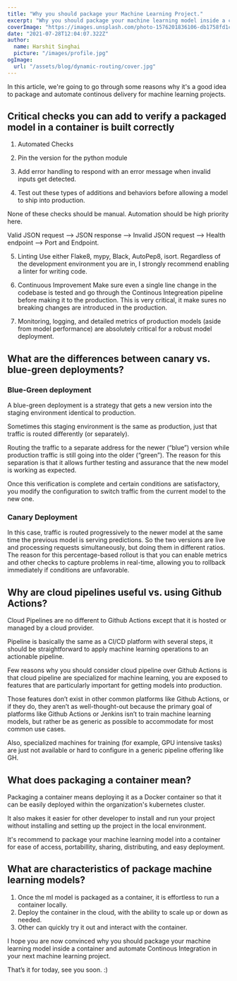```yaml
---
title: "Why you should package your Machine Learning Project."
excerpt: "Why you should package your machine learning model inside a container and automate Continous Integration in your next machine learning project?"
coverImage: "https://images.unsplash.com/photo-1576201836106-db1758fd1c97?ixid=MnwxMjA3fDB8MHxwaG90by1wYWdlfHx8fGVufDB8fHx8&ixlib=rb-1.2.1&auto=format&fit=crop&w=750&q=80"
date: "2021-07-28T12:04:07.322Z"
author:
  name: Harshit Singhai
  picture: "/images/profile.jpg"
ogImage:
  url: "/assets/blog/dynamic-routing/cover.jpg"
---
```


In this article, we're going to go through some reasons why it's a good idea to package and automate continous delivery for machine learning projects.

## Critical checks you can add to verify a packaged model in a container is built correctly

1. Automated Checks

2. Pin the version for the python module
3. Add error handling to respond with an error message when invalid inputs get detected.
4. Test out these types of additions and behaviors before allowing a model to ship into production.

None of these checks should be manual. Automation should be high priority here.

Valid JSON request --> JSON response --> Invalid JSON request --> Health endpoint --> Port and Endpoint.

5. Linting
   Use either Flake8, mypy, Black, AutoPep8, isort.
   Regardless of the development environment you are in, I strongly recommend enabling a linter for writing code.

6. Continuous Improvement
   Make sure even a single line change in the codebase is tested and go through the Continous Integreation pipeline before making it to the production. This is very critical, it make sures no breaking changes are introduced in the production.

7. Monitoring, logging, and detailed metrics of production models (aside from model performance) are absolutely critical for a robust model deployment.

## What are the differences between canary vs. blue-green deployments?

### Blue-Green deployment

A blue-green deployment is a strategy that gets a new version into the staging environment identical to production.

Sometimes this staging environment is the same as production, just that traffic is routed differently (or separately).

Routing the traffic to a separate address for the newer (“blue”) version while production traffic is still going into the older (“green”). The reason for this separation is that it allows further testing and assurance that the new model is working as expected.

Once this verification is complete and certain conditions are satisfactory, you modify the configuration to switch traffic from the current model to the new one.

### Canary Deployment

In this case, traffic is routed progressively to the newer model at the same time the previous model is serving predictions. So the two versions are live and processing requests simultaneously, but doing them in different ratios. The reason for this percentage-based rollout is that you can enable metrics and other checks to capture problems in real-time, allowing you to rollback immediately if conditions are unfavorable.

## Why are cloud pipelines useful vs. using Github Actions?

Cloud Pipelines are no different to Github Actions except that it is hosted or managed by a cloud provider.

Pipeline is basically the same as a CI/CD platform with several steps, it should be straightforward to apply machine learning operations to an actionable pipeline.

Few reasons why you should consider cloud pipeline over Github Actions is that cloud pipeline are specialized for machine learning, you are exposed to features that are particularly important for getting models into production.

Those features don’t exist in other common platforms like Github Actions, or if they do, they aren’t as well-thought-out because the primary goal of platforms like Github Actions or Jenkins isn’t to train machine learning models, but rather be as generic as possible to accommodate for most common use cases.

Also, specialized machines for training (for example, GPU intensive tasks) are just not available or hard to configure in a generic pipeline offering like GH.

## What does packaging a container mean?

Packaging a container means deploying it as a Docker container so that it can be easily deployed within the organization's kubernetes cluster.

It also makes it easier for other developer to install and run your project without installing and setting up the project in the local environment.

It's recommend to package your machine learning model into a container for ease of access, portabillity, sharing, distributing, and easy deployment.

## What are characteristics of package machine learning models?

1. Once the ml model is packaged as a container, it is effortless to run a container locally.
2. Deploy the container in the cloud, with the ability to scale up or down as needed.
3. Other can quickly try it out and interact with the container.

I hope you are now convinced why you should package your machine learning model inside a container and automate Continous Integration in your next machine learning project.

That’s it for today, see you soon. :)
